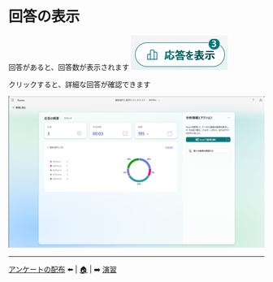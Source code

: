 # 回答の表示

回答があると、回答数が表示されます
![alt text](img/06_showtheanswer/スライド20の画像.png)

クリックすると、詳細な回答が確認できます

![alt text](img/06_showtheanswer/スライド20画像2.png)

---
 [アンケートの配布](05_share.md) ⬅️ | [🏠](README.md) | ➡️ [演習](./07_exercise.md)

